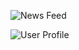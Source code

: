 
![News Feed](http://33.media.tumblr.com/e9e4668f6bb28400a0cfaa11c69c7c0f/tumblr_nbxgbqBiYk1te4qkuo1_500.png "News Feed")

![User Profile](https://40.media.tumblr.com/175e1c96b5b51bad89158d6a4fd23dab/tumblr_nabxojxF2B1te4qkuo1_500.png "User profile")

